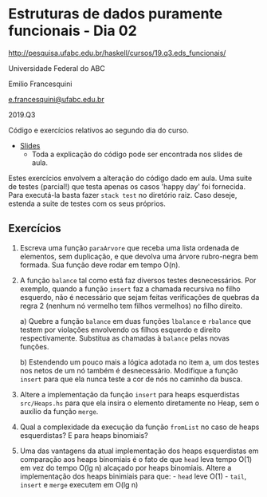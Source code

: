 # Estruturas de dados puramente funcionais - Dia 02
http://pesquisa.ufabc.edu.br/haskell/cursos/19.q3.eds_funcionais/

Universidade Federal do ABC

Emilio Francesquini

e.francesquini@ufabc.edu.br

2019.Q3

Código e exercícios relativos ao segundo dia do curso.
- [Slides](http://pesquisa.ufabc.edu.br/haskell/cursos/19.q3.eds_funcionais/files/dia02.pdf)
  - Toda a explicação do código pode ser encontrada nos slides de aula.


Estes exercícios envolvem a alteração do código dado em aula. Uma suite de testes (parcial!) que testa apenas os casos 'happy day' foi fornecida. Para executá-la basta fazer `stack test` no diretório raiz. Caso deseje, estenda a suite de testes com os seus próprios.

## Exercícios

  1. Escreva uma função `paraArvore` que receba uma lista ordenada de elementos, sem duplicação, e que devolva uma árvore rubro-negra bem formada. Sua função deve rodar em tempo O(n).

  2. A função `balance` tal como está faz diversos testes desnecessários. Por exemplo, quando a função `insert` faz a chamada recursiva no filho esquerdo, não é necessário que sejam feitas verificações de quebras da regra 2 (nenhum nó vermelho tem filhos vermelhos) no filho direito.

     a) Quebre a função `balance` em duas funções `lbalance` e `rbalance` que testem por violações envolvendo os filhos esquerdo e direito respectivamente. Substitua as chamadas à `balance` pelas novas funções.

     b) Estendendo um pouco mais a lógica adotada no item a, um dos testes nos netos de um nó também é desnecessário. Modifique a função `insert` para que ela nunca teste a cor de nós no caminho da busca.

  3. Altere a implementação da função `insert` para heaps esquerdistas `src/Heaps.hs` para que ela insira o elemento diretamente no Heap, sem o auxílio da função `merge`.

  4. Qual a complexidade da execução da função `fromList` no caso de heaps esquerdistas? E para heaps binomiais?

  5. Uma das vantagens da atual implementação dos heaps esquerdistas em comparação aos heaps binomiais é o fato de que `head` leva tempo O(1) em vez do tempo O(lg n) alcaçado por heaps binomiais. Altere a implementação dos heaps binimiais para que:
    - `head` leve O(1)
    - `tail`, `insert` e `merge` executem em O(lg n)
